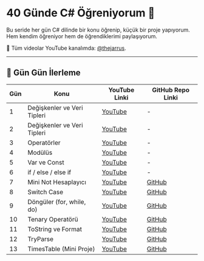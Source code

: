# 40 Günde C# Öğreniyorum 🚀

Bu seride her gün C# dilinde bir konu öğrenip, küçük bir proje yapıyorum.  
Hem kendim öğreniyor hem de öğrendiklerimi paylaşıyorum.

📌 Tüm videolar YouTube kanalımda: [@thejarrus](https://www.youtube.com/playlist?list=PLCJE3B86lxDkBo841DwjSkAzhljrjaXc3).

---

## 📅 Gün Gün İlerleme

| Gün | Konu                        | YouTube Linki                                                                                      | GitHub Repo Linki                                                                                 |
|-----|-----------------------------|----------------------------------------------------------------------------------------------------|---------------------------------------------------------------------------------------------------|
| 1   | Değişkenler ve Veri Tipleri | [YouTube](https://youtube.com/shorts/E9qwGl9aMDM?si=LYrLGoGMj4QvEGx6)                              | -                                                                                                 |
| 2   | Değişkenler ve Veri Tipleri | [YouTube](https://youtube.com/shorts/XlKkFcsfwl4?si=5oSJMZEQmzi8Ge2c)                              | -                                                                                                 |
| 3   | Operatörler                 | [YouTube](https://youtube.com/shorts/BVc5mzuPhjE?si=WYxqbpo2w7ff14g6)                              | -                                                                                                 |
| 4   | Modülüs                     | [YouTube](https://youtube.com/shorts/ILGD19N11vw?si=o82tcs3-79G8R0v7)                              | -                                                                                                 |
| 5   | Var ve Const                | [YouTube](https://youtube.com/shorts/Bl8493Ovth8?si=IFrz8TfpeAaCdKZz)                              | -                                                                                                 |
| 6   | if / else / else if         | [YouTube](https://youtube.com/shorts/XdJtfw7nbVs?si=79FUkbJ0CAOtPMVh)                              | -                                                                                                 |
| 7   | Mini Not Hesaplayıcı        | [YouTube](https://youtube.com/shorts/5HHEEBlS-qw?si=sri3M6TkPbm7hV7d)                              | [GitHub](https://github.com/thejarrus/40DaysOfCSharp/tree/main/Day07_MiniGradingCalculator-main)  |
| 8   | Switch Case                 | [YouTube](https://youtube.com/shorts/R0v2LcNVd28?si=awTRh57xufIFSwtR)                              | [GitHub](https://github.com/thejarrus/40DaysOfCSharp/tree/main/Day08_FindDayOfWeek-main)          |
| 9   | Döngüler (for, while, do)   | [YouTube](https://youtube.com/shorts/0xBS_wmBDyo?si=JvUsk2N0zsyvyAMD)                              | [GitHub](https://github.com/thejarrus/40DaysOfCSharp/tree/main/Day09_Loops-main)                  |
| 10  | Tenary Operatörü            | [YouTube](https://youtube.com/shorts/JfFkXjde0fA?si=2bujubt1u7afHUIM)                              | [GitHub](https://github.com/thejarrus/40DaysOfCSharp/tree/main/Day10_Tenary)                      |
| 11  | ToString ve Format          | [YouTube](https://youtube.com/shorts/GOsCCVL6z-M?si=A_4-ek9rmAbz_PXZ)                              | [GitHub](https://github.com/thejarrus/40DaysOfCSharp/tree/main/Day11_NumericFormatting)           |
| 12  | TryParse                    | [YouTube](https://youtube.com/shorts/jRo2yEw-hAU?si=M4B8Fe9JPFTcn0lW)                              | [GitHub](https://github.com/thejarrus/40DaysOfCSharp/tree/main/Day12_TryParse)                    |
| 13  | TimesTable (Mini Proje)     | [YouTube](https://youtube.com/shorts/ZtEDexT7ugE?si=QHp99X4Y8YZSwjoQ)                              | [GitHub](https://github.com/thejarrus/40DaysOfCSharp/blob/main/Day13_TimesTable/Program.cs)       |
